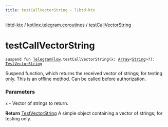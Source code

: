 ```yaml
---
title: testCallVectorString - libtd-ktx
---
```


[libtd-ktx](../index.html) / [kotlinx.telegram.coroutines](index.html) / [testCallVectorString](./test-call-vector-string.html)

# testCallVectorString

`suspend fun `[`TelegramFlow`](../kotlinx.telegram.core/-telegram-flow/index.html)`.testCallVectorString(x: `[`Array`](https://kotlinlang.org/api/latest/jvm/stdlib/kotlin/-array/index.html)`<`[`String`](https://kotlinlang.org/api/latest/jvm/stdlib/kotlin/-string/index.html)`>?): `[`TestVectorString`](https://tdlibx.github.io/td/docs/org/drinkless/td/libcore/telegram/TdApi/TestVectorString.html)

Suspend function, which returns the received vector of strings; for testing only. This is an
offline method. Can be called before authorization.

### Parameters

`x` - Vector of strings to return.

**Return**
[TestVectorString](https://tdlibx.github.io/td/docs/org/drinkless/td/libcore/telegram/TdApi/TestVectorString.html) A simple object containing a vector of strings; for testing only.

